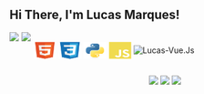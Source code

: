 ## Hi There, I'm Lucas Marques!
<div align="center">
  <img style="float: left; margin-right: 5px; height: 150px;" src="https://github-readme-stats.vercel.app/api?username=lucaasgaabriel&show_icons=true&theme=dracula&include_all_commits=true&count_private=true"/>
  <img style="float: left; margin-right: 5px; height: 150px;" src="https://github-readme-stats.vercel.app/api/top-langs/?username=lucaasgaabriel&layout=compact&langs_count=7&theme=dracula"/>
</div>
<div style="display: inline_block"><br>
  <img align="center" alt="Lucas-HTML" height="30" width="40" src="https://raw.githubusercontent.com/devicons/devicon/master/icons/html5/html5-original.svg">
  <img align="center" alt="Lucas-CSS" height="30" width="40" src="https://raw.githubusercontent.com/devicons/devicon/master/icons/css3/css3-original.svg">
  <img align="center" alt="Lucas-Python" height="30" width="40" src="https://raw.githubusercontent.com/devicons/devicon/master/icons/python/python-original.svg">
   <img align="center" alt="Lucas-Js" height="30" width="40" src="https://raw.githubusercontent.com/devicons/devicon/master/icons/javascript/javascript-plain.svg">
  <img align="center" alt="Lucas-Vue.Js" height="30" width="40" src="https://cdn.jsdelivr.net/gh/devicons/devicon/icons/vuejs/vuejs-original-wordmark.svg"/>
</div>
  
  ##
 
<div style="display: inline_block" align="center"> 
  <a href="https://instagram.com/lucaasgaabriel" target="_blank"><img src="https://img.shields.io/badge/-Instagram-%23E4405F?style=for-the-badge&logo=instagram&logoColor=white" target="_blank"></a>
  <a href = "mailto:lucaas.gaabriel@live.com"><img src="https://img.shields.io/badge/Microsoft_Outlook-0078D4?style=for-the-badge&logo=microsoft-outlook&logoColor=white"></a>
  <a href="https://www.linkedin.com/in/lucaasgaabriel14/" target="_blank"><img src="https://img.shields.io/badge/-LinkedIn-%230077B5?style=for-the-badge&logo=linkedin&logoColor=white" target="_blank"></a> 
</div>
